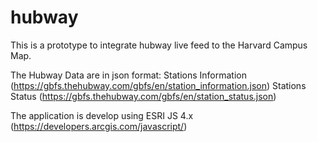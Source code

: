# hubway
This is a prototype to integrate hubway live feed to the Harvard Campus Map.

The Hubway Data are in json format:
Stations Information (https://gbfs.thehubway.com/gbfs/en/station_information.json)
Stations Status (https://gbfs.thehubway.com/gbfs/en/station_status.json)

The application is develop using ESRI JS 4.x (https://developers.arcgis.com/javascript/)

